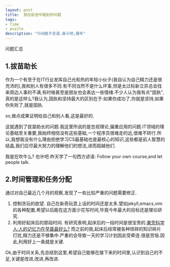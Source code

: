 ```yaml
---
layout: post
title:  我在前进中碰到的问题
tags:
- time
- puzzle
description: "行动胜于言语,奋斗吧,骚年"
---
```


问题汇总

1.拔苗助长
-----------
作为一个有至于在IT行业发挥自己光和热的年轻小伙子(我自认为自己精力还是很充沛的),我和别人有很多不同.有不同当然不是什么坏事,但是太过标新立异总会找来周边人事的不满,有时候甚至是朋友也会表达一些情绪.不少人认为我有点"固执",真的是这样么?我认为,固执和坚持最大的区别在于:如果你成功了,你就是坚持,如果你失败了,就是固执.


so,做点成果证明给自己和别人看,这是最好的.

这就遇到了拔苗助长的问题.我这里所说的是忽视理论,偏重应用的问题.IT领域的理论基础至关重要,我始终相信没有这些基础,一个程序员很难走的远,很难不转行.所以,我想我没有什么理由拒绝学习CS最基础也是最核心的知识,这些都是前人智慧的结晶,我们应尽最大努力的理解他们的想法,进而超越他们.

我是在吹牛么? 也许吧.昨天学了一句西方谚语:
Follow your own course,and let people talk.


2.时间管理和任务分配
--------------------
通过对自己最近几个月的观察,发现了一些比较严重的问题需要修正.

1.  控制贪玩的欲望.
自己在新奇玩意上话的时间还是太多,譬如jekyll,emacs,vim的各种配置,希望以后能在这方面少花写时间,毕竟今年最大的目标还是理论研究.
2.  利用好起床后的那段时间.
有研究表明,起床后的一段时间是很宝贵的.[果壳科学人:人的记忆力在早晨最好么?](http://www.guokr.com/article/342808/)
而之前的我,起床后经常被各种琐碎的知识碎片打扰,精力还是不够集中.严重的会导致一天的学习计划因此受牵连.很是苦恼.因此,利用好上一条就是关键.

Ok,由于时间关系,先总结到这里,希望自己能够在接下来的时间里,认识到自己的不足,关键是改进,改进,再改进.
